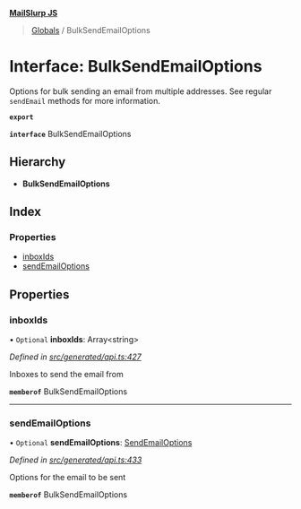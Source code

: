 **[MailSlurp JS](../README.md)**

> [Globals](../README.md) / BulkSendEmailOptions

# Interface: BulkSendEmailOptions

Options for bulk sending an email from multiple addresses. See regular `sendEmail` methods for more information.

**`export`** 

**`interface`** BulkSendEmailOptions

## Hierarchy

* **BulkSendEmailOptions**

## Index

### Properties

* [inboxIds](bulksendemailoptions.md#inboxids)
* [sendEmailOptions](bulksendemailoptions.md#sendemailoptions)

## Properties

### inboxIds

• `Optional` **inboxIds**: Array\<string>

*Defined in [src/generated/api.ts:427](https://github.com/mailslurp/mailslurp-client/blob/eace919/src/generated/api.ts#L427)*

Inboxes to send the email from

**`memberof`** BulkSendEmailOptions

___

### sendEmailOptions

• `Optional` **sendEmailOptions**: [SendEmailOptions](../modules/sendemailoptions.md)

*Defined in [src/generated/api.ts:433](https://github.com/mailslurp/mailslurp-client/blob/eace919/src/generated/api.ts#L433)*

Options for the email to be sent

**`memberof`** BulkSendEmailOptions
